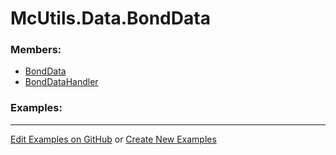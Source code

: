 # <a id="McUtils.Data.BondData">McUtils.Data.BondData</a>
    


### Members:

  - [BondData](BondData/BondData.md)
  - [BondDataHandler](BondData/BondDataHandler.md)

### Examples:



___

[Edit Examples on GitHub](https://github.com/McCoyGroup/References/edit/gh-pages/Documentation/examples/McUtils/Data/BondData.md) or 
[Create New Examples](https://github.com/McCoyGroup/References/new/gh-pages/?filename=Documentation/examples/McUtils/Data/BondData.md)